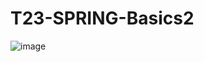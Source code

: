 # T23-SPRING-Basics2

![image](https://user-images.githubusercontent.com/46814503/200668319-c3c1c94b-7787-437d-88fb-d76b915a0972.png)
